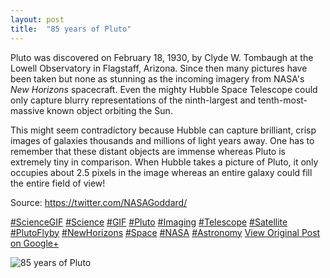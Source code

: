 ```yaml
---
layout: post
title:  "85 years of Pluto"
---
```


Pluto was discovered on February 18, 1930, by Clyde W. Tombaugh at the Lowell Observatory in Flagstaff, Arizona. Since then many pictures have been taken but none as stunning as the incoming imagery from NASA's _New Horizons_ spacecraft. Even the mighty Hubble Space Telescope could only capture blurry representations of the ninth-largest and tenth-most-massive known object orbiting the Sun.  
  
This might seem contradictory because Hubble can capture brilliant, crisp images of galaxies thousands and millions of light years away. One has to remember that these distant objects are immense whereas Pluto is extremely tiny in comparison. When Hubble takes a picture of Pluto, it only occupies about 2.5 pixels in the image whereas an entire galaxy could fill the entire field of view!  
  
Source: <https://twitter.com/NASAGoddard/>  
  
[#ScienceGIF](https://plus.google.com/s/%23ScienceGIF/posts) [#Science](https://plus.google.com/s/%23Science/posts) [#GIF](https://plus.google.com/s/%23GIF/posts) [#Pluto](https://plus.google.com/s/%23Pluto/posts) [#Imaging](https://plus.google.com/s/%23Imaging/posts) [#Telescope](https://plus.google.com/s/%23Telescope/posts) [#Satellite](https://plus.google.com/s/%23Satellite/posts) [#PlutoFlyby](https://plus.google.com/s/%23PlutoFlyby/posts) [#NewHorizons](https://plus.google.com/s/%23NewHorizons/posts) [#Space](https://plus.google.com/s/%23Space/posts) [#NASA](https://plus.google.com/s/%23NASA/posts) [#Astronomy](https://plus.google.com/s/%23Astronomy/posts)
[View Original Post on Google+](https://plus.google.com/+ColinSullender/posts/6U7aQXRoMLS)

![85 years of Pluto](/assets/img/2015-07-14-85-years-of-Pluto.gif)
